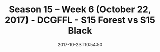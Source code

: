 ---
title: Season 15 – Week 6 (October 22, 2017) - DCGFFL - S15 Forest vs S15 Black
teams-score:
- team: _teams/s15-forest.md
  score: 33
- team: _teams/s15-black.md
  score: 26
mvp: Bill Cammas, Jordan Anderson
game-ball: Rudy Legg Benavides, Lou Ferraria
season: 15
week: 6
date: '2017-10-23T10:54:50'
pageid: season-15-week-6-october-22-2017-5682-vs-5681
---